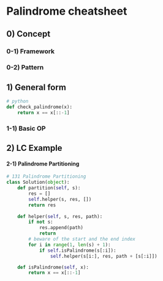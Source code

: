 # Palindrome cheatsheet 

## 0) Concept  

### 0-1) Framework

### 0-2) Pattern

## 1) General form
```python
# python
def check_palindrome(x):
	return x == x[::-1]
```

### 1-1) Basic OP

## 2) LC Example

#### 2-1) Palindrome Partitioning
```python
# 131 Palindrome Partitioning
class Solution(object):
    def partition(self, s):
        res = []
        self.helper(s, res, [])
        return res
        
    def helper(self, s, res, path):
        if not s:
            res.append(path)
            return
        # beware of the start and the end index
        for i in range(1, len(s) + 1): 
            if self.isPalindrome(s[:i]):
                self.helper(s[i:], res, path + [s[:i]])

    def isPalindrome(self, x):
        return x == x[::-1]
```
